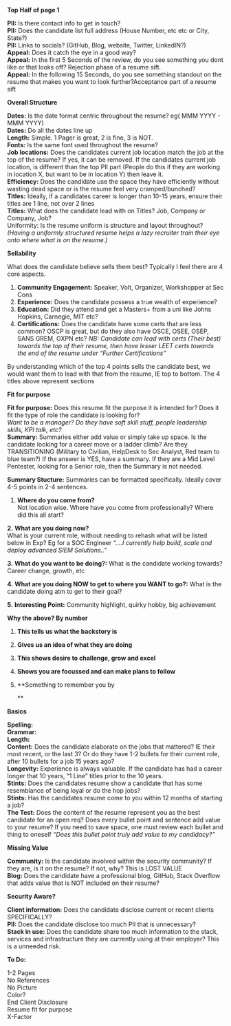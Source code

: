 **Top Half of page 1**

**PII:** Is there contact info to get in touch?  
**PII:** Does the candidate list full address (House Number, etc etc or City, State?)  
**PII:** Links to socials? (GitHub, Blog, website, Twitter, LinkedIN?)  
**Appeal:** Does it catch the eye in a good way?  
**Appeal:** In the first 5 Seconds of the review, do you see something you dont like or that looks off? Rejection phase of a resume sift.  
**Appeal:** In the following 15 Seconds, do you see something standout on the resume that makes you want to look further?Acceptance part of a resume sift  

 

**Overall Structure**

**Dates:** Is the date format centric throughout the resume? eg( MMM YYYY - MMM YYYY)  
**Dates:** Do all the dates line up  
**Length:** Simple. 1 Pager is great, 2 is fine, 3 is NOT.  
**Fonts:** Is the same font used throughout the resume?  
**Job locations:** Does the candidates current job location match the job at the top of the resume? If yes, it can be removed. If the candidates current job location, is different than the top PII part (People do this if they are working in location X, but want to be in location Y) then leave it.  
**Efficiency:** Does the candidate use the space they have efficiently without wasting dead space or is the resume feel very cramped/bunched?  
**Titles:** Ideally, if a candidates career is longer than 10-15 years, ensure their titles are 1 line, not over 2 lines  
**Titles:** What does the candidate lead with on Titles? Job, Company or Company, Job?  
Uniformity: Is the resume uniform is structure and layout throughout? *(Having a uniformly structured resume helps a lazy recruiter train their eye onto where what is on the resume.)*  

 

**Sellability**

What does the candidate believe sells them best? Typically I feel there are 4 core aspects.

1. **Community Engagement:** Speaker, Volt, Organizer, Workshopper at Sec     Cons  
2. **Experience:** Does the candidate possess a true wealth of experience?  
3. **Education:** Did they attend and get a Masters+ from a uni like Johns Hopkins,     Carnegie, MIT etc?  
4. **Certifications:** Does the candidate have some certs that are     less common? OSCP is great, but do they also have OSCE, OSEE, OSEP, SANS     GREM, GXPN etc?
        *NB: Candidate can lead with certs (Their best) towards the top of their     resume, then have lesser LEET certs towards the end of the resume under     “Further Certifications”*  

 By understanding which of the top 4 points sells the candidate best, we would want them to lead with that from the resume, IE top to bottom. The 4 titles above represent sections  

 **Fit for purpose**

**Fit for purpose:** Does this resume fit the purpose it is intended for? Does it fit the type of role the candidate is looking for?   
*Want to be a manager? Do they have soft skill stuff, people leadership skills, KPI talk, etc?*  
**Summary:** Summaries either add value or simply take up space. Is the candidate looking for a career move or a ladder climb? Are they TRANSITIONING (Military to Civilian, HelpDesk to Sec Analyst, Red team to blue team?) If the answer is YES, have a summary. If they are a Mid Level Pentester, looking for a Senior role, then the Summary is not needed.   

**Summary Stucture:** Summaries can be formatted specifically. Ideally cover 4-5 points in 2-4 sentences.  

1. **Where do you come from?**  
Not location wise. Where have you come from professionally? Where did this all start?  

**2.**      **What are you doing now?**  
What is your current role, without needing to rehash what will be listed below in Exp? Eg for a SOC Engineer *“....I currently help build, scale and deploy advanced SIEM Solutions..”*  

**3.**      **What do you want to be doing?:**  What is the candidate working towards? Career change, growth, etc  

**4.**      **What are you doing NOW to get to where you WANT to go?:** What is the candidate doing atm to get to their goal?  

**5.**      **Interesting Point:** Community highlight, quirky hobby, big achievement  

 **Why the above? By number**  

1. **This tells us what the backstory is**  
2. **Gives us an idea of what they are doing**  
3. **This shows desire to challenge, grow and excel**  
4. **Shows you are focussed and can make plans to     follow**  
5. **Something to remember you by  
        
      
        
   **     


**Basics**

**Spelling:**  
**Grammar:**  
**Length:**  
**Content:** Does the candidate elaborate on the jobs that mattered? IE their most recent, or the last 3? Or do they have 1-2 bullets for their current role, after 10 bullets for a job 15 years ago?  
**Longevity:** Experience is always valuable. If the candidate has had a career longer that 10 years, “1 Line” titles prior to the 10 years.   
**Stints:** Does the candidates resume show a candidate that has some resemblance of being loyal or do the hop jobs?  
**Stints:** Has the candidates resume come to you within 12 months of starting a job?  
**The Test:** Does the content of the resume represent you as the best candidate for an open req? Does every bullet point and sentence add value to your resume? If you need to save space, one must review each bullet and thing to oneself *“Does this bullet point truly add value to my candidacy?”*  

 

**Missing Value**  

**Community:** Is the candidate involved within the security community? If they are, is it on the resume? If not, why? This is LOST VALUE  
**Blog:** Does the candidate have a professional blog, GitHub, Stack Overflow that adds value that is NOT included on their resume?  

 

**Security Aware?**  

**Client information:** Does the candidate disclose current or recent clients SPECIFICALLY?   
**PII:** Does the candidate disclose too much PII that is unnecessary?  
**Stack in use:** Does the candidate share too much information to the stack, services and infrastructure they are currently using at their employer? This is a unneeded risk.  

 

**To Do:**  
 

1-2 Pages  
No References  
No Picture  
Color?  
End Client Disclosure  
Resume fit for purpose  
X-Factor  
  
 
